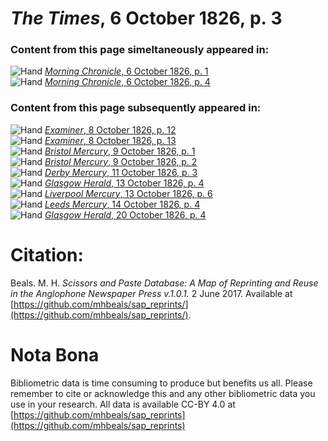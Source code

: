 # *The Times*, 6 October 1826, p. 3  
  
### Content from this page simeltaneously appeared in:  
![Hand](http://scissorsandpaste.net/wp-content/uploads/2017/06/smallhandpointer.png) [*Morning Chronicle*, 6 October 1826, p. 1](https://mhbeals.github.io/sap_html/Morning-Chronicle/Morning-Chronicle-6-October-1826-p-1)  
![Hand](http://scissorsandpaste.net/wp-content/uploads/2017/06/smallhandpointer.png) [*Morning Chronicle*, 6 October 1826, p. 4](https://mhbeals.github.io/sap_html/Morning-Chronicle/Morning-Chronicle-6-October-1826-p-4)  
  
### Content from this page subsequently appeared in:  
![Hand](http://scissorsandpaste.net/wp-content/uploads/2017/06/smallhandpointer.png) [*Examiner*, 8 October 1826, p. 12](https://mhbeals.github.io/sap_html/Examiner/Examiner-8-October-1826-p-12)  
![Hand](http://scissorsandpaste.net/wp-content/uploads/2017/06/smallhandpointer.png) [*Examiner*, 8 October 1826, p. 13](https://mhbeals.github.io/sap_html/Examiner/Examiner-8-October-1826-p-13)  
![Hand](http://scissorsandpaste.net/wp-content/uploads/2017/06/smallhandpointer.png) [*Bristol Mercury*, 9 October 1826, p. 1](https://mhbeals.github.io/sap_html/Bristol-Mercury/Bristol-Mercury-9-October-1826-p-1)  
![Hand](http://scissorsandpaste.net/wp-content/uploads/2017/06/smallhandpointer.png) [*Bristol Mercury*, 9 October 1826, p. 2](https://mhbeals.github.io/sap_html/Bristol-Mercury/Bristol-Mercury-9-October-1826-p-2)  
![Hand](http://scissorsandpaste.net/wp-content/uploads/2017/06/smallhandpointer.png) [*Derby Mercury*, 11 October 1826, p. 3](https://mhbeals.github.io/sap_html/Derby-Mercury/Derby-Mercury-11-October-1826-p-3)  
![Hand](http://scissorsandpaste.net/wp-content/uploads/2017/06/smallhandpointer.png) [*Glasgow Herald*, 13 October 1826, p. 4](https://mhbeals.github.io/sap_html/Glasgow-Herald/Glasgow-Herald-13-October-1826-p-4)  
![Hand](http://scissorsandpaste.net/wp-content/uploads/2017/06/smallhandpointer.png) [*Liverpool Mercury*, 13 October 1826, p. 6](https://mhbeals.github.io/sap_html/Liverpool-Mercury/Liverpool-Mercury-13-October-1826-p-6)  
![Hand](http://scissorsandpaste.net/wp-content/uploads/2017/06/smallhandpointer.png) [*Leeds Mercury*, 14 October 1826, p. 4](https://mhbeals.github.io/sap_html/Leeds-Mercury/Leeds-Mercury-14-October-1826-p-4)  
![Hand](http://scissorsandpaste.net/wp-content/uploads/2017/06/smallhandpointer.png) [*Glasgow Herald*, 20 October 1826, p. 4](https://mhbeals.github.io/sap_html/Glasgow-Herald/Glasgow-Herald-20-October-1826-p-4)  


# Citation: 

Beals. M. H. *Scissors and Paste Database: A Map of Reprinting and Reuse in the Anglophone Newspaper Press v.1.0.1.* 2 June 2017. Available at [https://github.com/mhbeals/sap_reprints/](https://github.com/mhbeals/sap_reprints/). 

# Nota Bona

Bibliometric data is time consuming to produce but benefits us all. Please remember to cite or acknowledge this and any other bibliometric data you use in your research. All data is available CC-BY 4.0 at [https://github.com/mhbeals/sap_reprints](https://github.com/mhbeals/sap_reprints)